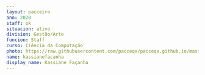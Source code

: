 ```yaml
---
layout: pacceiro
ano: 2020
staff: ok
situacion: ativo
division: Gestão/Arte
funcion: Staff
curso: Ciência da Computação
photo: https://raw.githubusercontent.com/pacceqx/pacceqx.github.io/master/assets/pic/bolsistas/pacce (13).png
name: kassianefacanha
display_name: Kassiane Façanha
---
```


